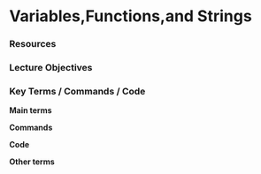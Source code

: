 # Variables,Functions,and Strings

### Resources

### Lecture Objectives

### Key Terms / Commands / Code

**Main terms**

**Commands**

**Code**

**Other terms**

##